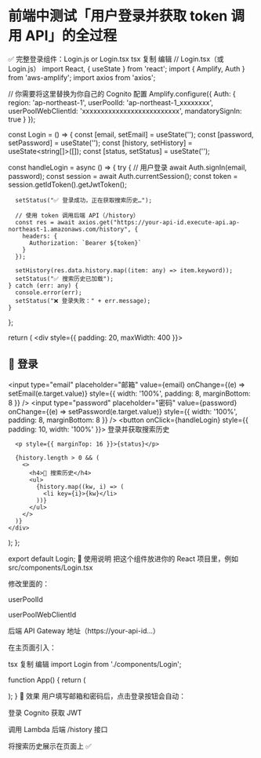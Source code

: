 # 前端中测试「用户登录并获取 token 调用 API」的全过程

✅ 完整登录组件：Login.js or Login.tsx
tsx
复制
编辑
// Login.tsx（或 Login.js）
import React, { useState } from 'react';
import { Amplify, Auth } from 'aws-amplify';
import axios from 'axios';

// 你需要将这里替换为你自己的 Cognito 配置
Amplify.configure({
  Auth: {
    region: 'ap-northeast-1',
    userPoolId: 'ap-northeast-1_xxxxxxxx',
    userPoolWebClientId: 'xxxxxxxxxxxxxxxxxxxxxxxxxx',
    mandatorySignIn: true
  }
});

const Login = () => {
  const [email, setEmail] = useState('');
  const [password, setPassword] = useState('');
  const [history, setHistory] = useState<string[]>([]);
  const [status, setStatus] = useState('');

  const handleLogin = async () => {
    try {
      // 用户登录
      await Auth.signIn(email, password);
      const session = await Auth.currentSession();
      const token = session.getIdToken().getJwtToken();

      setStatus("✅ 登录成功，正在获取搜索历史…");

      // 使用 token 调用后端 API（/history）
      const res = await axios.get("https://your-api-id.execute-api.ap-northeast-1.amazonaws.com/history", {
        headers: {
          Authorization: `Bearer ${token}`
        }
      });

      setHistory(res.data.history.map((item: any) => item.keyword));
      setStatus("✅ 搜索历史已加载");
    } catch (err: any) {
      console.error(err);
      setStatus("❌ 登录失败：" + err.message);
    }
  };

  return (
    <div style={{ padding: 20, maxWidth: 400 }}>
      <h2>🔐 登录</h2>
      <input
        type="email"
        placeholder="邮箱"
        value={email}
        onChange={(e) => setEmail(e.target.value)}
        style={{ width: '100%', padding: 8, marginBottom: 8 }}
      />
      <input
        type="password"
        placeholder="密码"
        value={password}
        onChange={(e) => setPassword(e.target.value)}
        style={{ width: '100%', padding: 8, marginBottom: 8 }}
      />
      <button onClick={handleLogin} style={{ padding: 10, width: '100%' }}>
        登录并获取搜索历史
      </button>

      <p style={{ marginTop: 16 }}>{status}</p>

      {history.length > 0 && (
        <>
          <h4>📜 搜索历史</h4>
          <ul>
            {history.map((kw, i) => (
              <li key={i}>{kw}</li>
            ))}
          </ul>
        </>
      )}
    </div>
  );
};

export default Login;
🧪 使用说明
把这个组件放进你的 React 项目里，例如 src/components/Login.tsx

修改里面的：

userPoolId

userPoolWebClientId

后端 API Gateway 地址（https://your-api-id...）

在主页面引入：

tsx
复制
编辑
import Login from './components/Login';

function App() {
  return (
    <div>
      <Login />
    </div>
  );
}
🚀 效果
用户填写邮箱和密码后，点击登录按钮会自动：

登录 Cognito 获取 JWT

调用 Lambda 后端 /history 接口

将搜索历史展示在页面上 ✅
